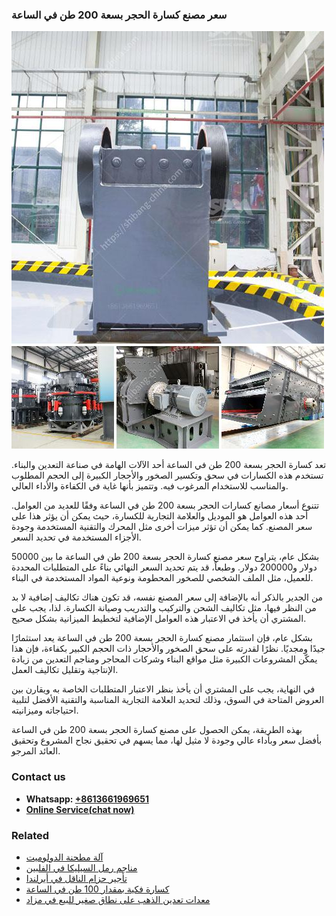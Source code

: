 <h3>سعر مصنع كسارة الحجر بسعة 200 طن في الساعة</h3><img src='1701851076.jpg' alt=''><p>تعد كسارة الحجر بسعة 200 طن في الساعة أحد الآلات الهامة في صناعة التعدين والبناء. تستخدم هذه الكسارات في سحق وتكسير الصخور والأحجار الكبيرة إلى الحجم المطلوب والمناسب للاستخدام المرغوب فيه. وتتميز بأنها غاية في الكفاءة والأداء العالي.</p><p>تتنوع أسعار مصانع كسارات الحجر بسعة 200 طن في الساعة وفقًا للعديد من العوامل. أحد هذه العوامل هو الموديل والعلامة التجارية للكسارة، حيث يمكن أن يؤثر هذا على سعر المصنع. كما يمكن أن تؤثر ميزات أخرى مثل المحرك والتقنية المستخدمة وجودة الأجزاء المستخدمة في تحديد السعر.</p><p>بشكل عام، يتراوح سعر مصنع كسارة الحجر بسعة 200 طن في الساعة ما بين 50000 دولار و200000 دولار. وطبعاً، قد يتم تحديد السعر النهائي بناءً على المتطلبات المحددة للعميل، مثل الملف الشخصي للصخور المحطومة ونوعية المواد المستخدمة في البناء.</p><p>من الجدير بالذكر أنه بالإضافة إلى سعر المصنع نفسه، قد تكون هناك تكاليف إضافية لا بد من النظر فيها، مثل تكاليف الشحن والتركيب والتدريب وصيانة الكسارة. لذا، يجب على المشتري أن يأخذ في الاعتبار هذه العوامل الإضافية لتخطيط الميزانية بشكل صحيح.</p><p>بشكل عام، فإن استثمار مصنع كسارة الحجر بسعة 200 طن في الساعة يعد استثمارًا جيدًا ومجديًا. نظرًا لقدرته على سحق الصخور والأحجار ذات الحجم الكبير بكفاءة، فإن هذا يمكّن المشروعات الكبيرة مثل مواقع البناء وشركات المحاجر ومناجم التعدين من زيادة الإنتاجية وتقليل تكاليف العمل.</p><p>في النهاية، يجب على المشتري أن يأخذ بنظر الاعتبار المتطلبات الخاصة به ويقارن بين العروض المتاحة في السوق، وذلك لتحديد العلامة التجارية المناسبة والتقنية الأفضل لتلبية احتياجاته وميزانيته.</p><p>بهذه الطريقة، يمكن الحصول على مصنع كسارة الحجر بسعة 200 طن في الساعة بأفضل سعر وبأداء عالي وجودة لا مثيل لها، مما يسهم في تحقيق نجاح المشروع وتحقيق العائد المرجو.</p><h3>Contact us</h3><ul><li><strong>Whatsapp:&nbsp;<a href="https://wa.me/8613661969651">+8613661969651</a></strong></li><li><a href="https://swt.shibang-china.com/?git&amp;zhl&amp;سعر مصنع كسارة الحجر بسعة 200 طن في الساعة"><strong>Online Service(chat now)</strong></a></li></ul><h3>Related</h3><ul><li><a href='آلة مطحنة الدولوميت.md'>آلة مطحنة الدولوميت</a></li><li><a href='مناجم رمل السيليكا في الفلبين.md'>مناجم رمل السيليكا في الفلبين</a></li><li><a href='تأجير حزام الناقل في أيرلندا.md'>تأجير حزام الناقل في أيرلندا</a></li><li><a href='كسارة فكية بمقدار 100 طن في الساعة.md'>كسارة فكية بمقدار 100 طن في الساعة</a></li><li><a href='معدات تعدين الذهب على نطاق صغير للبيع في مزاد.md'>معدات تعدين الذهب على نطاق صغير للبيع في مزاد</a></li></ul>
